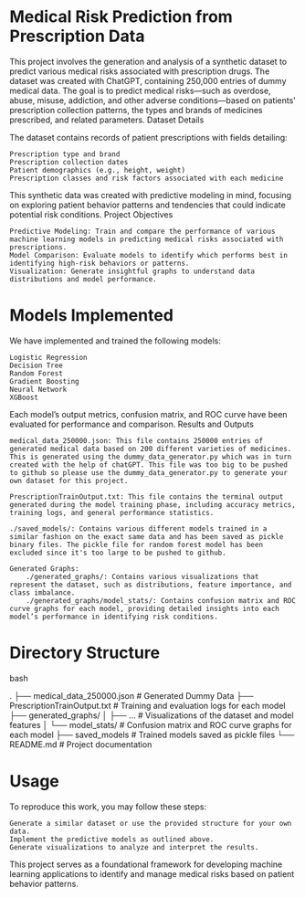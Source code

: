 # Medical Risk Prediction from Prescription Data

This project involves the generation and analysis of a synthetic dataset to predict various medical risks associated with prescription drugs. The dataset was created with ChatGPT, containing 250,000 entries of dummy medical data. The goal is to predict medical risks—such as overdose, abuse, misuse, addiction, and other adverse conditions—based on patients' prescription collection patterns, the types and brands of medicines prescribed, and related parameters.
Dataset Details

The dataset contains records of patient prescriptions with fields detailing:

    Prescription type and brand
    Prescription collection dates
    Patient demographics (e.g., height, weight)
    Prescription classes and risk factors associated with each medicine

This synthetic data was created with predictive modeling in mind, focusing on exploring patient behavior patterns and tendencies that could indicate potential risk conditions.
Project Objectives

    Predictive Modeling: Train and compare the performance of various machine learning models in predicting medical risks associated with prescriptions.
    Model Comparison: Evaluate models to identify which performs best in identifying high-risk behaviors or patterns.
    Visualization: Generate insightful graphs to understand data distributions and model performance.

# Models Implemented

We have implemented and trained the following models:

    Logistic Regression
    Decision Tree
    Random Forest
    Gradient Boosting
    Neural Network
    XGBoost

Each model’s output metrics, confusion matrix, and ROC curve have been evaluated for performance and comparison.
Results and Outputs

    medical_data_250000.json: This file contains 250000 entries of generated medical data based on 200 different varieties of medicines. This is generated using the dummy_data_generator.py which was in turn created with the help of chatGPT. This file was too big to be pushed to github so please use the dummy_data_generator.py to generate your own dataset for this project.

    PrescriptionTrainOutput.txt: This file contains the terminal output generated during the model training phase, including accuracy metrics, training logs, and general performance statistics.

    ./saved_models/: Contains various different models trained in a similar fashion on the exact same data and has been saved as pickle binary files. The pickle file for random forest model has been excluded since it's too large to be pushed to github.

    Generated Graphs:
        ./generated_graphs/: Contains various visualizations that represent the dataset, such as distributions, feature importance, and class imbalance.
        ./generated_graphs/model_stats/: Contains confusion matrix and ROC curve graphs for each model, providing detailed insights into each model’s performance in identifying risk conditions.

# Directory Structure

bash

.
├── medical_data_250000.json      # Generated Dummy Data
├── PrescriptionTrainOutput.txt   # Training and evaluation logs for each model
├── generated_graphs/
│   ├── ...                       # Visualizations of the dataset and model features
│   └── model_stats/              # Confusion matrix and ROC curve graphs for each model
├── saved_models                  # Trained models saved as pickle files
└── README.md                     # Project documentation

# Usage

To reproduce this work, you may follow these steps:

    Generate a similar dataset or use the provided structure for your own data.
    Implement the predictive models as outlined above.
    Generate visualizations to analyze and interpret the results.

This project serves as a foundational framework for developing machine learning applications to identify and manage medical risks based on patient behavior patterns.
